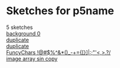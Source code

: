 # Sketches for p5name
5 sketches  
[background     0](https://editor.p5js.org/p5name/sketches/NAReIkM1c)<!-- 2023-12-30T08:34:29.628Z -->  
[duplicate](https://editor.p5js.org/p5name/sketches/TdzEIUUD5)<!-- 2023-12-29T04:05:50.796Z -->  
[duplicate](https://editor.p5js.org/p5name/sketches/kWtHbrdjf)<!-- 2023-12-29T04:05:43.114Z -->  
[FuncyChars \!@\#$%^&\*()\_\-\+=\{\[\}\]\|\:;"'\<,\>\.?/](https://editor.p5js.org/p5name/sketches/8fkJQUg8Y)<!-- 2023-12-29T03:05:08.625Z -->  
[image  array sin copy](https://editor.p5js.org/p5name/sketches/3K6pk1kI6)<!-- 2023-12-28T23:30:12.432Z -->  